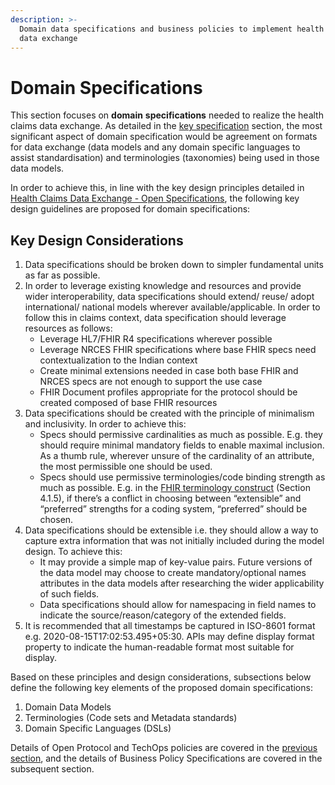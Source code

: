 ```yaml
---
description: >-
  Domain data specifications and business policies to implement health claims
  data exchange
---
```


# Domain Specifications

This section focuses on **domain** **specifications** needed to realize the health claims data exchange. As detailed in the [key specification](broken-reference) section, the most significant aspect of domain specification would be agreement on formats for data exchange (data models and any domain specific languages to assist standardisation) and terminologies (taxonomies) being used in those data models.

In order to achieve this, in line with the key design principles detailed in [Health Claims Data Exchange - Open Specifications](broken-reference), the following key design guidelines are proposed for domain specifications:

## Key Design Considerations

1. Data specifications should be broken down to simpler fundamental units as far as possible.
2. In order to leverage existing knowledge and resources and provide wider interoperability, data specifications should extend/ reuse/ adopt international/ national models wherever available/applicable. In order to follow this in claims context, data specification should leverage resources as follows:
   * Leverage HL7/FHIR R4 specifications wherever possible
   * Leverage NRCES FHIR specifications where base FHIR specs need contextualization to the Indian context
   * Create minimal extensions needed in case both base FHIR and NRCES specs are not enough to support the use case
   * FHIR Document profiles appropriate for the protocol should be created composed of base FHIR resources
3. Data specifications should be created with the principle of minimalism and inclusivity. In order to achieve this:
   * Specs should permissive cardinalities as much as possible. E.g. they should require minimal mandatory fields to enable maximal inclusion. As a thumb rule, wherever unsure of the cardinality of an attribute, the most permissible one should be used.
   * Specs should use permissive terminologies/code binding strength as much as possible. E.g. in the [FHIR terminology construct](https://www.hl7.org/fhir/terminologies.html) (Section 4.1.5), if there’s a conflict in choosing between “extensible” and “preferred” strengths for a coding system, “preferred” should be chosen.
4. Data specifications should be extensible i.e. they should allow a way to capture extra information that was not initially included during the model design. To achieve this:
   * It may provide a simple map of key-value pairs. Future versions of the data model may choose to create mandatory/optional names attributes in the data models after researching the wider applicability of such fields.
   * Data specifications should allow for namespacing in field names to indicate the source/reason/category of the extended fields.
5. It is recommended that all timestamps be captured in ISO-8601 format e.g. 2020-08-15T17:02:53.495+05:30. APIs may define display format property to indicate the human-readable format most suitable for display.

Based on these principles and design considerations, subsections below define the following key elements of the proposed domain specifications:

1. Domain Data Models
2. Terminologies (Code sets and Metadata standards)
3. Domain Specific Languages (DSLs)

Details of Open Protocol and TechOps policies are covered in the [previous section](../hcx-technical-specifications/), and the details of Business Policy Specifications are covered in the subsequent section.
